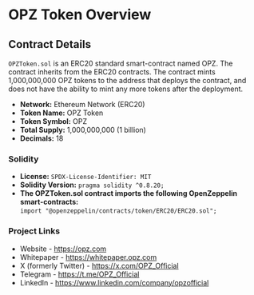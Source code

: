 # OPZ Token Overview

## Contract Details
`OPZToken.sol` is an ERC20 standard smart-contract named OPZ. The contract inherits from the ERC20 contracts. The contract mints 1,000,000,000 OPZ tokens to the address that deploys the contract, and does not have the ability to mint any more tokens after the deployment. 

- <b>Network:</b> Ethereum Network (ERC20)
- <b>Token Name:</b> OPZ Token
- <b>Token Symbol:</b> OPZ
- <b>Total Supply:</b> 1,000,000,000 (1 billion)
- <b>Decimals:</b> 18

### Solidity
- <b>License:</b> `SPDX-License-Identifier: MIT`
- <b>Solidity Version:</b> `pragma solidity ^0.8.20;`
- <b>The OPZToken.sol contract imports the following OpenZeppelin smart-contracts:</b><br>
`import "@openzeppelin/contracts/token/ERC20/ERC20.sol";`<br>

### Project Links
* Website - https://opz.com
* Whitepaper - https://whitepaper.opz.com
* X (formerly Twitter) - https://x.com/OPZ_Official
* Telegram - https://t.me/OPZ_Official
* LinkedIn - https://www.linkedin.com/company/opzofficial

